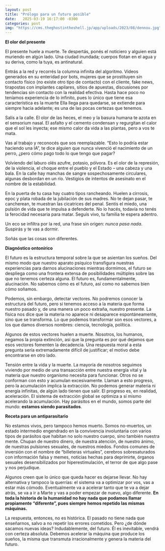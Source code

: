 ```yaml
---
layout: post
title: "Prólogo para un futuro posible"
date:   2025-03-19 16:17:00 -0300
categories: post
img: "https://cms.theghostintheshell.jp/app/uploads/2023/08/dennou.jpg"
---
```


**El olor del presente**

El presente huele a muerte. Te despertás, ponés el noticiero y alguien está muriendo en algún lado. Una ciudad inundada; cuerpos flotan en el agua y su deriva, como la tuya, es antinatural.

Entrás a la red y recorrés la columna infinita del algoritmo. Videos generados en su enteridad por bots, mujeres que se prostituyen sin contacto físico (no existe otro tipo de contacto) con el cliente, fake news, tirapostas con implantes capilares, sitios de apuestas, discusiones por tendencias sin contacto con la realidad efectiva. Hasta hace poco no teníamos experiencia de lo infinito, pues lo único que tiene esa característica es la muerte Ella llega para quedarse, se extiende para siempre hacia adelante; es una de las pocas certezas que tenemos. 

Salís a la calle. El olor de las heces, el meo y la basura humana te azota en el sensorium nasal. El asfalto y el cemento condensan y regurgitan el calor que el sol les inyecta; ese mismo calor da vida a las plantas, pero a vos te mata. 

Vas al trabajo y reconocés que sos reemplazable. “Esto lo podría estar haciendo una IA”, te dice alguien que nunca vivenció el nacimiento de un perro, ¿pero cómo pago todo lo que tengo que pagar?

Volviendo del laburo olés azufre, potasio, pólvora. Es el olor de la represión, de la violencia, el choque entre el pueblo y el Estado – una cabeza y una bala. En la calle hay manchas de sangre sospechosamente circulares, algunas desbordan en un río. Vestigios de intentos de asesinato en el nombre de la estabilidad.

En la puerta de tu casa hay cuatro tipos rancheando. Huelen a cirrosis, epoc y plata robada de la jubilación de sus madres. No te dejan pasar, te cancherean, te muestran las cicatrices del penal. Sentís el miedo, una pulsión de vida que te impulsa a defenderte. No lo hacés, todavía no tenés la ferocidad necesaria para matar. Seguís vivo, tu familia te espera adentro.

Un eco se infiltra por la red, una frase sin origen: _nunca pasa nada_. Suspirás y te vas a dormir.

Soñás que las cosas son diferentes.

**Diagnóstico ontonírico**

El futuro es la estructura temporal sobre la que se asientan los sueños. Del mismo modo que nuestro aparato psíquico transfigura nuestras experiencias para darnos alucinaciones mientras dormimos, el futuro se despliega como una frontera extensa de posibilidades múltiples sobre las que no tenemos certeza alguna. El futuro es, fundamentalmente, alucinación. No sabemos cómo es el futuro, así como no sabemos bien cómo soñamos.

Podemos, sin embargo, detectar vectores. No podremos conocer la estructura del futuro, pero sí tenemos acceso a la materia que forma nuestro pasado y, de una manera un poco extraña, nuestro presente. La física nos dice que la materia no aparece ni desaparece espontáneamente, sino que se transforma. Lo que podemos transformar son esos vectores, a los que damos diversos nombres: ciencia, tecnología, política.

Algunos de estos vectores huelen a muerte. Nosotros, los humanos, negamos la propia extinción, así que la pregunta es por qué dejamos que esos vectores fomenten la decadencia. Una respuesta moral a esta pregunta sería extremadamente difícil de justificar; el motivo debe encontrarse en otro lado. 

Tensión entre la vida y la muerte. La mayoría de nosotros seguimos viviendo por medio de una transacción entre nuestra energía vital y la materia que nuestro organismo necesita para funcionar. Otros no se conforman con esto y acumulan excesivamente. Llaman a esto progreso, pero la acumulación implica la extracción. No podemos generar materia ni energía infinitas, de algún lado tienen que salir. El progreso es, en realidad, aceleración. El sistema de extracción global se optimiza a sí mismo acelerando la acumulación. Hay parásitos en el mundo, somos parte del mundo: **estamos siendo parasitados**.

**Receta para un antiparasitario**

No estamos vivos, pero tampoco hemos muerto. Somos no-muertos, un estado intermedio engendrado en la convivencia involuntaria con varios tipos de parásitos que habitan no solo nuestro cuerpo, sino también nuestra mente. Chupan de nuestro dinero, de nuestra atención, de nuestro ánimo, de nuestras pulsiones sexuales, de nuestros miedos. Fondos comunes de inversión con el nombre de “billeteras virtuales”, cerebros sobresaturados con información falsa y memes, noticias hechas para deprimirte, órganos sexuales desensibilizados por hiperestimulación, el terror de que algo pase y nos perjudique.

Algunos creen que lo único que queda hacer es dejarse llevar. No hay alternativa y tampoco la querrías: el sistema va a optimizar por vos, vas a estar más cómodo. Eventualmente va a acelerar tanto que te va a dejar atrás, se va a ir a Marte y vas a poder empezar de nuevo, algo diferente. **En toda la historia de la humanidad no hay nada que podamos llamar propiamente “diferente”, pues siempre hemos repetido las mismas máquinas.**

La respuesta, entonces, no es histórica. El pasado no tiene nada que enseñarnos, salvo a no repetir los errores cometidos. Pero ¿de dónde sacamos nuevas ideas? Indudablemente, del futuro. Él es inevitable, vendrá con certeza absoluta. Debemos acelerar la máquina que produce los sueños, la misma que transmuta irracionalmente y genera la materia del futuro. 
